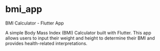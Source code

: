 # bmi_app

BMI Calculator - Flutter App

A simple Body Mass Index (BMI) Calculator built with Flutter. This app allows users to input their weight and height to determine their BMI and provides health-related interpretations.